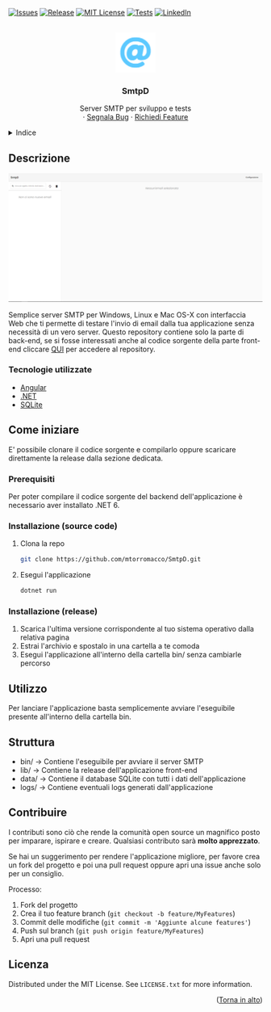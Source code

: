 <div id="top"></div>

[![Issues][issues-shield]][issues-url]
[![Release][release-shield]][release-url]
[![MIT License][license-shield]][license-url]
[![Tests][test-shield]][test-url]
[![LinkedIn][linkedin-shield]][linkedin-url]


<br />
<div align="center">
  <a href="https://github.com/mtorromacco/SmtpD">
    <img src="logo.png" alt="Logo" width="80" height="80">
  </a>

  <h3 align="center">SmtpD</h3>

  <p align="center">
    Server SMTP per sviluppo e tests
    <br />
    ·
    <a href="https://github.com/mtorromacco/SmtpD/issues">Segnala Bug</a>
    ·
    <a href="https://github.com/mtorromacco/SmtpD/issues">Richiedi Feature</a>
  </p>
</div>


<details>
  <summary>Indice</summary>
  <ol>
    <li>
      <a href="#descrizione">Descrizione</a>
      <ul>
        <li><a href="#tecnologie-utilizzate">Tecnologie utilizzate</a></li>
      </ul>
    </li>
    <li>
      <a href="#come-iniziare">Come iniziare</a>
      <ul>
        <li><a href="#prerequisiti">Prerequisiti</a></li>
        <li><a href="#installazione-source-code">Installazione (source code)</a></li>
        <li><a href="#installazione-release">Installazione (release)</a></li>
      </ul>
    </li>
    <li><a href="#utilizzo">Utilizzo</a></li>
    <li><a href="#struttura">Struttura</a></li>
    <li><a href="#contribuire">Contribuire</a></li>
    <li><a href="#licenza">Licenza</a></li>
  </ol>
</details>


## Descrizione

[![Product Name Screen Shot][product-screenshot]](https://github.com/mtorromacco/SmtpD)

Semplice server SMTP per Windows, Linux e Mac OS-X con interfaccia Web che ti permette di testare l'invio di email dalla tua applicazione senza necessità di un vero server.
Questo repository contiene solo la parte di back-end, se si fosse interessati anche al codice sorgente della parte front-end cliccare [QUI](https://github.com/mtorromacco/SmtpD-FE) per accedere al repository.

### Tecnologie utilizzate

* [Angular](https://angular.io/)
* [.NET](https://dotnet.microsoft.com/)
* [SQLite](https://www.sqlite.org/)


## Come iniziare

E' possibile clonare il codice sorgente e compilarlo oppure scaricare direttamente la release dalla sezione dedicata.

### Prerequisiti

Per poter compilare il codice sorgente del backend dell'applicazione è necessario aver installato .NET 6.

### Installazione (source code)

1. Clona la repo
   ```sh
   git clone https://github.com/mtorromacco/SmtpD.git
   ```
2. Esegui l'applicazione
   ```sh
   dotnet run
   ```

### Installazione (release)

1. Scarica l'ultima versione corrispondente al tuo sistema operativo dalla relativa pagina
2. Estrai l'archivio e spostalo in una cartella a te comoda
3. Esegui l'applicazione all'interno della cartella bin/ senza cambiarle percorso


## Utilizzo

Per lanciare l'applicazione basta semplicemente avviare l'eseguibile presente all'interno della cartella bin. 


## Struttura

* bin/ → Contiene l'eseguibile per avviare il server SMTP
* lib/ → Contiene la release dell'applicazione front-end
* data/ → Contiene il database SQLite con tutti i dati dell'applicazione
* logs/ → Contiene eventuali logs generati dall'applicazione


## Contribuire

I contributi sono ciò che rende la comunità open source un magnifico posto per imparare, ispirare e creare. Qualsiasi contributo sarà **molto apprezzato**.

Se hai un suggerimento per rendere l'applicazione migliore, per favore crea un fork del progetto e poi una pull request oppure apri una issue anche solo per un consiglio.

Processo:

1. Fork del progetto
2. Crea il tuo feature branch (`git checkout -b feature/MyFeatures`)
3. Commit delle modifiche (`git commit -m 'Aggiunte alcune features'`)
4. Push sul branch (`git push origin feature/MyFeatures`)
5. Apri una pull request


## Licenza

Distributed under the MIT License. See `LICENSE.txt` for more information.

<p align="right">(<a href="#top">Torna in alto</a>)</p>



[issues-shield]: https://img.shields.io/github/issues/mtorromacco/SmtpD.svg?style=for-the-badge
[issues-url]: https://github.com/mtorromacco/SmtpD/issues

[release-shield]: https://img.shields.io/github/v/release/mtorromacco/SmtpD.svg?display_name=tag&style=for-the-badge
[release-url]: https://github.com/mtorromacco/SmtpD/releases

[license-shield]: https://img.shields.io/badge/License-MIT-yellow.svg?style=for-the-badge
[license-url]: https://opensource.org/licenses/MIT
	
[test-shield]: https://img.shields.io/github/workflow/status/mtorromacco/SmtpD/Tests/master.svg?style=for-the-badge 
[test-url]: https://github.com/mtorromacco/SmtpD/actions/workflows/tests.yml

[linkedin-shield]: https://img.shields.io/badge/-LinkedIn-black.svg?logo=linkedin&colorB=555&style=for-the-badge
[linkedin-url]: https://linkedin.com/in/matteo-torromacco

[product-screenshot]: screenshot.png
